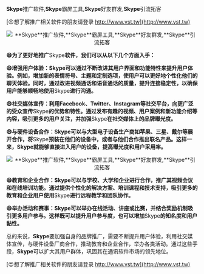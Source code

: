 **Skype**推广软件,**Skype**霸屏工具,**Skype**好友群发,**Skype**引流拓客

[😍想了解推广相关软件的朋友请登录 http://www.vst.tw](http://www.vst.tw)

 <center><img src="https://vst.tw/MP4/tuiguang/png/2.png" alt="**Skype**推广软件,**Skype**霸屏工具,**Skype**好友群发,**Skype**引流拓客"></center>

**😄为了更好地推广**Skype**软件，我们可以从以下几个方面入手：**

**😄增强用户体验：**Skype**可以通过不断改进其用户界面和功能特性来提升用户体验。例如，增加新的表情符号、主题和定制选项，使用户可以更好地个性化他们的聊天体验。同时，通过改进视频通话和语音通话的质量，提升连接稳定性，以确保用户能够顺畅地使用**Skype**进行沟通。**

**😄社交媒体宣传：利用Facebook、Twitter、Instagram等社交平台，向更广泛的受众宣传**Skype**的优势和特性。通过发布有趣的视频、用户案例和新功能介绍等内容，吸引更多的用户关注，并加强**Skype**在社交媒体上的品牌曝光度。**

**😄与硬件设备合作：**Skype**可以与大型电子设备生产商如苹果、三星、戴尔等展开合作，将**Skype**预装在他们的设备中，或者与他们合作推出联名产品。这样一来，**Skype**就能够直接进入用户的设备，提高曝光度和用户采用率。**

 <center><img src="https://vst.tw/MP4/tuiguang/png/4.png" alt="**Skype**推广软件,**Skype**霸屏工具,**Skype**好友群发,**Skype**引流拓客"></center>

**😄教育和企业合作：**Skype**可以与学校、大学和企业进行合作，推广其视频会议和在线培训功能。通过提供个性化的解决方案、培训课程和技术支持，吸引更多的教育和企业用户使用**Skype**进行远程教学和团队协作。**

**😄举办活动和赛事：**Skype**可以举办在线活动、讲座或比赛，并结合奖励机制吸引更多用户参与。这样既可以提升用户参与度，也可以增加**Skype**的知名度和用户黏性。**

总的来说，**Skype**要加强自身的品牌推广，需要不断提升用户体验，利用社交媒体宣传，与硬件设备厂商合作，推动教育和企业合作，举办各类活动。通过这些手段，**Skype**可以扩大其用户群体，巩固其在通讯软件市场的领先地位。

[😍想了解推广相关软件的朋友请登录 http://www.vst.tw](http://www.vst.tw)



